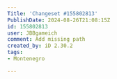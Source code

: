 ```yaml
---
Title: 'Changeset #155802813'
PublishDate: 2024-08-26T21:08:15Z
id: 155802813
user: JBBgameich
comment: Add missing path
created_by: iD 2.30.2
tags:
- Montenegro

---
```

